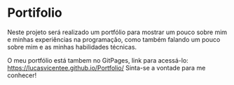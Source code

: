 # Portifolio
Neste projeto será realizado um portfólio para mostrar um pouco sobre mim e minhas experiências na programação, como também falando um pouco sobre mim e as minhas habilidades técnicas.

O meu portfólio está tambem no GitPages, link para acessá-lo: https://lucasvicentee.github.io/Portfolio/
Sinta-se a vontade para me conhecer!
